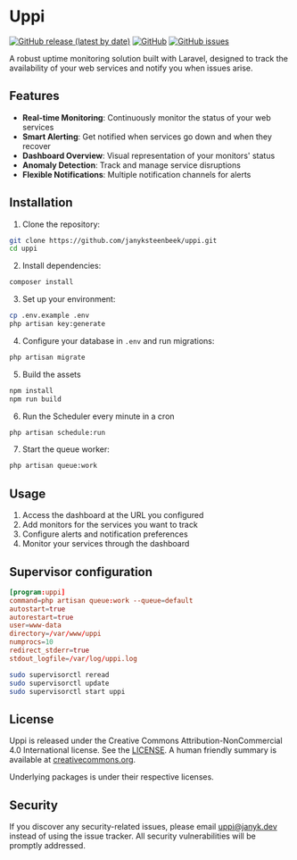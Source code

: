 # Uppi

[![GitHub release (latest by date)](https://img.shields.io/github/v/release/janyksteenbeek/uppi)](https://github.com/janyksteenbeek/uppi/releases)
[![GitHub](https://img.shields.io/github/license/janyksteenbeek/uppi)](LICENSE)
[![GitHub issues](https://img.shields.io/github/issues/janyksteenbeek/uppi)](https://github.com/janyksteenbeek/uppi/issues)

A robust uptime monitoring solution built with Laravel, designed to track the availability of your web services and
notify you when issues arise.

## Features

- **Real-time Monitoring**: Continuously monitor the status of your web services
- **Smart Alerting**: Get notified when services go down and when they recover
- **Dashboard Overview**: Visual representation of your monitors' status
- **Anomaly Detection**: Track and manage service disruptions
- **Flexible Notifications**: Multiple notification channels for alerts

## Installation

1. Clone the repository:

```bash
git clone https://github.com/janyksteenbeek/uppi.git
cd uppi
```

2. Install dependencies:

```bash
composer install
```

3. Set up your environment:

```bash
cp .env.example .env
php artisan key:generate
```

4. Configure your database in `.env` and run migrations:

```bash
php artisan migrate
```

5. Build the assets

```bash
npm install
npm run build
```

6. Run the Scheduler every minute in a cron

```bash
php artisan schedule:run
```

7. Start the queue worker:

```bash
php artisan queue:work
```

## Usage

1. Access the dashboard at the URL you configured
2. Add monitors for the services you want to track
3. Configure alerts and notification preferences
4. Monitor your services through the dashboard

## Supervisor configuration

```cnf
[program:uppi]
command=php artisan queue:work --queue=default
autostart=true
autorestart=true
user=www-data
directory=/var/www/uppi
numprocs=10
redirect_stderr=true
stdout_logfile=/var/log/uppi.log
```

```bash
sudo supervisorctl reread
sudo supervisorctl update
sudo supervisorctl start uppi
```

## License

Uppi is released under the Creative Commons Attribution-NonCommercial 4.0 International license. See
the [LICENSE](LICENSE). A human friendly summary is available
at [creativecommons.org](https://creativecommons.org/licenses/by-nc/4.0/).

Underlying packages is under their respective licenses.

## Security

If you discover any security-related issues, please email [uppi@janyk.dev](mailto:uppi@janyk.dev) instead of using the
issue tracker. All security vulnerabilities will be promptly addressed.
